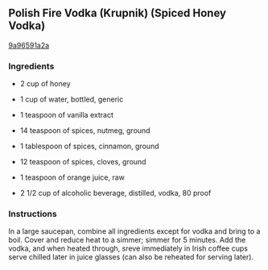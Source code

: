 ## Polish Fire Vodka (Krupnik) (Spiced Honey Vodka)

[9a96591a2a](http://www.food.com/recipe/polish-fire-vodka-krupnik-spiced-honey-vodka-164253)

### Ingredients

 - 2 cup of honey

 - 1 cup of water, bottled, generic

 - 1 teaspoon of vanilla extract

 - 14 teaspoon of spices, nutmeg, ground

 - 1 tablespoon of spices, cinnamon, ground

 - 12 teaspoon of spices, cloves, ground

 - 1 teaspoon of orange juice, raw

 - 2 1/2 cup of alcoholic beverage, distilled, vodka, 80 proof

### Instructions

In a large saucepan, combine all ingredients except for vodka and bring to a boil. Cover and reduce heat to a simmer; simmer for 5 minutes. Add the vodka, and when heated through, sreve immediately in Irish coffee cups serve chilled later in juice glasses (can also be reheated for serving later).